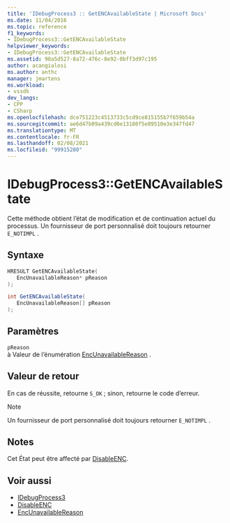 ```yaml
---
title: 'IDebugProcess3 :: GetENCAvailableState | Microsoft Docs'
ms.date: 11/04/2016
ms.topic: reference
f1_keywords:
- IDebugProcess3::GetENCAvailableState
helpviewer_keywords:
- IDebugProcess3::GetENCAvailableState
ms.assetid: 98a5d527-8a72-476c-8e92-0bff3d97c195
author: acangialosi
ms.author: anthc
manager: jmartens
ms.workload:
- vssdk
dev_langs:
- CPP
- CSharp
ms.openlocfilehash: dce751223c4513733c5cd9ce815155b7f659b54a
ms.sourcegitcommit: ae6d47b09a439cd0e13180f5e89510e3e347fd47
ms.translationtype: MT
ms.contentlocale: fr-FR
ms.lasthandoff: 02/08/2021
ms.locfileid: "99915280"
---
```

# <a name="idebugprocess3getencavailablestate"></a>IDebugProcess3::GetENCAvailableState
Cette méthode obtient l’état de modification et de continuation actuel du processus. Un fournisseur de port personnalisé doit toujours retourner `E_NOTIMPL` .

## <a name="syntax"></a>Syntaxe

```cpp
HRESULT GetENCAvailableState(
   EncUnavailableReason* pReason
);
```

```csharp
int GetENCAvailableState(
   EncUnavailableReason[] pReason
);
```

## <a name="parameters"></a>Paramètres
`pReason`\
à Valeur de l’énumération [EncUnavailableReason](../../../extensibility/debugger/reference/encunavailablereason.md) .

## <a name="return-value"></a>Valeur de retour
 En cas de réussite, retourne `S_OK` ; sinon, retourne le code d’erreur.

> [!NOTE]
> Un fournisseur de port personnalisé doit toujours retourner `E_NOTIMPL` .

## <a name="remarks"></a>Notes
 Cet État peut être affecté par [DisableENC](../../../extensibility/debugger/reference/idebugprocess3-disableenc.md).

## <a name="see-also"></a>Voir aussi
- [IDebugProcess3](../../../extensibility/debugger/reference/idebugprocess3.md)
- [DisableENC](../../../extensibility/debugger/reference/idebugprocess3-disableenc.md)
- [EncUnavailableReason](../../../extensibility/debugger/reference/encunavailablereason.md)
